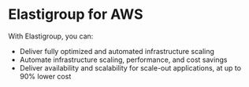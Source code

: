 # Elastigroup for AWS

With Elastigroup, you can:

- Deliver fully optimized and automated infrastructure scaling
- Automate infrastructure scaling, performance, and cost savings
- Deliver availability and scalability for scale-out applications, at up to 90% lower cost

